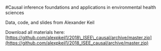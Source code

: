 #Causal inference foundations and applications in environmental health sciences

Data, code, and slides from Alexander Keil


Download all materials here:
[https://github.com/alexpkeil1/2018\_ISEE\_causal/archive/master.zip](https://github.com/alexpkeil1/2018_ISEE_causal/archive/master.zip)
